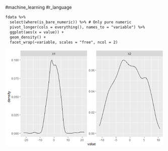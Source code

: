 #machine_learning  #r_language 
```run-r
fdata %>%
  select(where(is_bare_numeric)) %>% # Only pure numeric
  pivot_longer(cols = everything(), names_to = "variable") %>%
  ggplot(aes(x = value)) +
  geom_density() +
  facet_wrap(~variable, scales = "free", ncol = 2)
```
![](../assets/Pasted%20image%2020230209221232.png)
